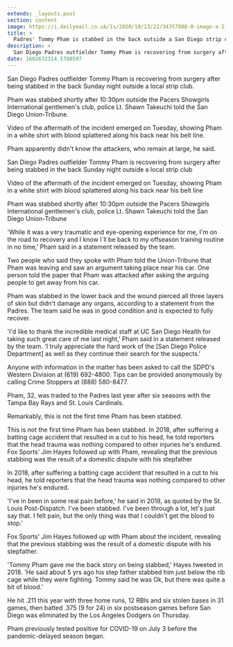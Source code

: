 ```yaml
--- 
extends: _layouts.post 
section: content 
image: https://i.dailymail.co.uk/1s/2020/10/13/22/34357088-0-image-a-2_1602624087659.jpg 
title: > 
  Padres' Tommy Pham is stabbed in the back outside a San Diego strip club 
description: > 
  San Diego Padres outfielder Tommy Pham is recovering from surgery after being stabbed in the back Sunday night outside a local strip club.Pham was stabbed shortly after 10:30pm outside the Pacers Showgirls International gentlemen's club, police Lt. Shawn Takeuchi told the San Diego Union-Tribune.Two people who said they spoke with Pham told the Union-Tribune that Pham was leaving and saw an argument taking place near his car.'I truly appreciate the hard work of the [San Diego Police Department] as well as they continue their search for the suspects.''Tommy Pham gave me the back story on being stabbed,' Hayes tweeted in 2018. 
date: 1602632314.5708597 
--- 
```

San Diego Padres outfielder Tommy Pham is recovering from surgery after being stabbed in the back Sunday night outside a local strip club.

Pham was stabbed shortly after 10:30pm outside the Pacers Showgirls International gentlemen's club, police Lt. Shawn Takeuchi told the San Diego Union-Tribune.

Video of the aftermath of the incident emerged on Tuesday, showing Pham in a white shirt with blood splattered along his back near his belt line.

Pham apparently didn't know the attackers, who remain at large, he said.

San Diego Padres outfielder Tommy Pham is recovering from surgery after being stabbed in the back Sunday night outside a local strip club

Video of the aftermath of the incident emerged on Tuesday, showing Pham in a white shirt with blood splattered along his back near his belt line

Pham was stabbed shortly after 10:30pm outside the Pacers Showgirls International gentlemen's club, police Lt. Shawn Takeuchi told the San Diego Union-Tribune

'While it was a very traumatic and eye-opening experience for me, I'm on the road to recovery and I know I´ll be back to my offseason training routine in no time,' Pham said in a statement released by the team.

Two people who said they spoke with Pham told the Union-Tribune that Pham was leaving and saw an argument taking place near his car. One person told the paper that Pham was attacked after asking the arguing people to get away from his car.

Pham was stabbed in the lower back and the wound pierced all three layers of skin but didn't damage any organs, according to a statement from the Padres. The team said he was in good condition and is expected to fully recover.

'I'd like to thank the incredible medical staff at UC San Diego Health for taking such great care of me last night,' Pham said in a statement released by the team. 'I truly appreciate the hard work of the [San Diego Police Department] as well as they continue their search for the suspects.'

Anyone with information in the matter has been asked to call the SDPD's Western Division at (619) 692-4800. Tips can be provided anonymously by calling Crime Stoppers at (888) 580-8477.

Pham, 32, was traded to the Padres last year after six seasons with the Tampa Bay Rays and St. Louis Cardinals.

Remarkably, this is not the first time Pham has been stabbed.

This is not the first time Pham has been stabbed. In 2018, after suffering a batting cage accident that resulted in a cut to his head, he told reporters that the head trauma was nothing compared to other injuries he's endured. Fox Sports' Jim Hayes followed up with Pham, revealing that the previous stabbing was the result of a domestic dispute with his stepfather

In 2018, after suffering a batting cage accident that resulted in a cut to his head, he told reporters that the head trauma was nothing compared to other injuries he's endured.

'I've in been in some real pain before,' he said in 2018, as quoted by the St. Louis Post-Dispatch. I've been stabbed. I've been through a lot, let's just say that. I felt pain, but the only thing was that I couldn't get the blood to stop.'

Fox Sports' Jim Hayes followed up with Pham about the incident, revealing that the previous stabbing was the result of a domestic dispute with his stepfather.

'Tommy Pham gave me the back story on being stabbed,' Hayes tweeted in 2018. 'He said about 5 yrs ago his step father stabbed him just below the rib cage while they were fighting. Tommy said he was Ok, but there was quite a bit of blood.'

He hit .211 this year with three home runs, 12 RBIs and six stolen bases in 31 games, then batted .375 (9 for 24) in six postseason games before San Diego was eliminated by the Los Angeles Dodgers on Thursday.

Pham previously tested positive for COVID-19 on July 3 before the pandemic-delayed season began.
